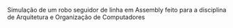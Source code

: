 Simulação de um robo seguidor de linha em Assembly feito para a disciplina de Arquitetura e Organização de Computadores
